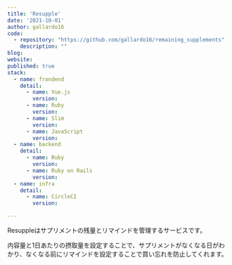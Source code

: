 ```yaml
---
title: 'Resupple'
date: '2021-10-01'
author: gallardo16
code: 
  - repository: "https://github.com/gallardo16/remaining_supplements"
    description: ""
blog: 
website:
published: true
stack:
  - name: frondend
    detail: 
      - name: Vue.js 
        version: 
      - name: Ruby
        version:
      - name: Slim
        version:
      - name: JavaScript
        version:
  - name: backend
    detail: 
      - name: Ruby
        version:
      - name: Ruby on Rails
        version: 
  - name: infra
    detail:
      - name: CircleCI
        version: 

---
```


Resuppleはサプリメントの残量とリマインドを管理するサービスです。

内容量と1日あたりの摂取量を設定することで、サプリメントがなくなる日がわかり、なくなる前にリマインドを設定することで買い忘れを防止してくれます。
